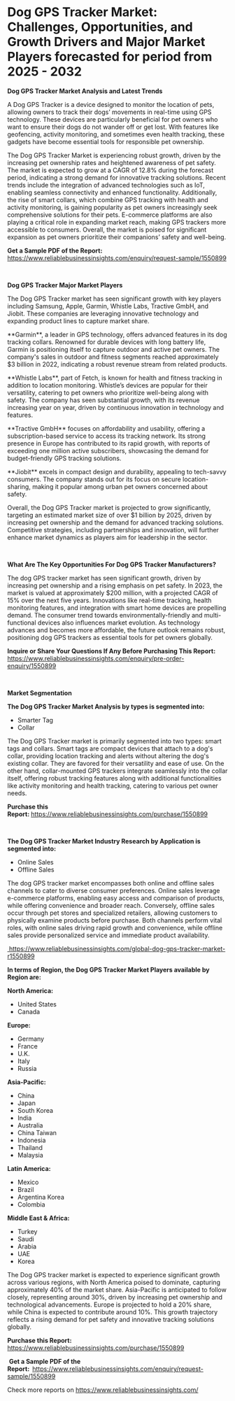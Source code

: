 <p><h1>Dog GPS Tracker Market: Challenges, Opportunities, and Growth Drivers and Major Market Players forecasted for period from 2025 - 2032</h1></p><p><strong>Dog GPS Tracker Market Analysis and Latest Trends</strong></p>
<p><p>A Dog GPS Tracker is a device designed to monitor the location of pets, allowing owners to track their dogs’ movements in real-time using GPS technology. These devices are particularly beneficial for pet owners who want to ensure their dogs do not wander off or get lost. With features like geofencing, activity monitoring, and sometimes even health tracking, these gadgets have become essential tools for responsible pet ownership.</p><p>The Dog GPS Tracker Market is experiencing robust growth, driven by the increasing pet ownership rates and heightened awareness of pet safety. The market is expected to grow at a CAGR of 12.8% during the forecast period, indicating a strong demand for innovative tracking solutions. Recent trends include the integration of advanced technologies such as IoT, enabling seamless connectivity and enhanced functionality. Additionally, the rise of smart collars, which combine GPS tracking with health and activity monitoring, is gaining popularity as pet owners increasingly seek comprehensive solutions for their pets. E-commerce platforms are also playing a critical role in expanding market reach, making GPS trackers more accessible to consumers. Overall, the market is poised for significant expansion as pet owners prioritize their companions’ safety and well-being.</p></p>
<p><strong>Get a Sample PDF of the Report:&nbsp;</strong> <a href="https://www.reliablebusinessinsights.com/enquiry/request-sample/1550899?utm_campaign=2099&utm_medium=2&utm_source=Github&utm_content=ia&utm_term=04042025&utm_id=dog-gps-tracker">https://www.reliablebusinessinsights.com/enquiry/request-sample/1550899</a></p>
<p>&nbsp;</p>
<p><strong>Dog GPS Tracker Major Market Players</strong></p>
<p><p>The Dog GPS Tracker market has seen significant growth with key players including Samsung, Apple, Garmin, Whistle Labs, Tractive GmbH, and Jiobit. These companies are leveraging innovative technology and expanding product lines to capture market share.</p><p>**Garmin**, a leader in GPS technology, offers advanced features in its dog tracking collars. Renowned for durable devices with long battery life, Garmin is positioning itself to capture outdoor and active pet owners. The company's sales in outdoor and fitness segments reached approximately $3 billion in 2022, indicating a robust revenue stream from related products.</p><p>**Whistle Labs**, part of Fetch, is known for health and fitness tracking in addition to location monitoring. Whistle’s devices are popular for their versatility, catering to pet owners who prioritize well-being along with safety. The company has seen substantial growth, with its revenue increasing year on year, driven by continuous innovation in technology and features.</p><p>**Tractive GmbH** focuses on affordability and usability, offering a subscription-based service to access its tracking network. Its strong presence in Europe has contributed to its rapid growth, with reports of exceeding one million active subscribers, showcasing the demand for budget-friendly GPS tracking solutions.</p><p>**Jiobit** excels in compact design and durability, appealing to tech-savvy consumers. The company stands out for its focus on secure location-sharing, making it popular among urban pet owners concerned about safety.</p><p>Overall, the Dog GPS Tracker market is projected to grow significantly, targeting an estimated market size of over $1 billion by 2025, driven by increasing pet ownership and the demand for advanced tracking solutions. Competitive strategies, including partnerships and innovation, will further enhance market dynamics as players aim for leadership in the sector.</p></p>
<p>&nbsp;</p>
<p><strong>What Are The Key Opportunities For Dog GPS Tracker Manufacturers?</strong></p>
<p><p>The dog GPS tracker market has seen significant growth, driven by increasing pet ownership and a rising emphasis on pet safety. In 2023, the market is valued at approximately $200 million, with a projected CAGR of 15% over the next five years. Innovations like real-time tracking, health monitoring features, and integration with smart home devices are propelling demand. The consumer trend towards environmentally-friendly and multi-functional devices also influences market evolution. As technology advances and becomes more affordable, the future outlook remains robust, positioning dog GPS trackers as essential tools for pet owners globally.</p></p>
<p><strong>Inquire or Share Your Questions If Any Before Purchasing This Report:</strong> <a href="https://www.reliablebusinessinsights.com/enquiry/pre-order-enquiry/1550899?utm_campaign=2099&utm_medium=2&utm_source=Github&utm_content=ia&utm_term=04042025&utm_id=dog-gps-tracker">https://www.reliablebusinessinsights.com/enquiry/pre-order-enquiry/1550899</a></p>
<p>&nbsp;</p>
<p><strong>Market Segmentation</strong></p>
<p><strong>The Dog GPS Tracker Market Analysis by types is segmented into:</strong></p>
<p><ul><li>Smarter Tag</li><li>Collar</li></ul></p>
<p><p>The Dog GPS Tracker market is primarily segmented into two types: smart tags and collars. Smart tags are compact devices that attach to a dog's collar, providing location tracking and alerts without altering the dog's existing collar. They are favored for their versatility and ease of use. On the other hand, collar-mounted GPS trackers integrate seamlessly into the collar itself, offering robust tracking features along with additional functionalities like activity monitoring and health tracking, catering to various pet owner needs.</p></p>
<p><strong>Purchase this Report:&nbsp;</strong><a href="https://www.reliablebusinessinsights.com/purchase/1550899?utm_campaign=2099&utm_medium=2&utm_source=Github&utm_content=ia&utm_term=04042025&utm_id=dog-gps-tracker">https://www.reliablebusinessinsights.com/purchase/1550899</a></p>
<p>&nbsp;</p>
<p><strong>The Dog GPS Tracker Market Industry Research by Application is segmented into:</strong></p>
<p><ul><li>Online Sales</li><li>Offline Sales</li></ul></p>
<p><p>The dog GPS tracker market encompasses both online and offline sales channels to cater to diverse consumer preferences. Online sales leverage e-commerce platforms, enabling easy access and comparison of products, while offering convenience and broader reach. Conversely, offline sales occur through pet stores and specialized retailers, allowing customers to physically examine products before purchase. Both channels perform vital roles, with online sales driving rapid growth and convenience, while offline sales provide personalized service and immediate product availability.</p></p>
<p><a href="https://www.reliablebusinessinsights.com/global-dog-gps-tracker-market-r1550899?utm_campaign=2099&utm_medium=2&utm_source=Github&utm_content=ia&utm_term=04042025&utm_id=dog-gps-tracker">&nbsp;https://www.reliablebusinessinsights.com/global-dog-gps-tracker-market-r1550899</a></p>
<p><strong>In terms of Region, the Dog GPS Tracker Market Players available by Region are:</strong></p>
<p>
    <p> <strong> North America: </strong>
        <ul>
            <li>United States</li>
            <li>Canada</li>
        </ul>
        </p> 
    <p> <strong> Europe: </strong>
        <ul>
            <li>Germany</li>
            <li>France</li>
            <li>U.K.</li>
            <li>Italy</li>
            <li>Russia</li>
        </ul>
        </p> 
    <p> <strong> Asia-Pacific: </strong>
        <ul>
            <li>China</li>
            <li>Japan</li>
            <li>South Korea</li>
            <li>India</li>
            <li>Australia</li>
            <li>China Taiwan</li>
            <li>Indonesia</li>
            <li>Thailand</li>
            <li>Malaysia</li>
        </ul>
        </p> 
    <p> <strong> Latin America: </strong>
        <ul>
            <li>Mexico</li>
            <li>Brazil</li>
            <li>Argentina Korea</li>
            <li>Colombia</li>
        </ul>
        </p> 
    <p> <strong> Middle East & Africa: </strong>
        <ul>
            <li>Turkey</li>
            <li>Saudi</li>
            <li>Arabia</li>
            <li>UAE</li>
            <li>Korea</li>
        </ul>
    </p>
    </p>
<p><p>The Dog GPS tracker market is expected to experience significant growth across various regions, with North America poised to dominate, capturing approximately 40% of the market share. Asia-Pacific is anticipated to follow closely, representing around 30%, driven by increasing pet ownership and technological advancements. Europe is projected to hold a 20% share, while China is expected to contribute around 10%. This growth trajectory reflects a rising demand for pet safety and innovative tracking solutions globally.</p></p>
<p><strong>Purchase this Report: </strong><a href="https://www.reliablebusinessinsights.com/purchase/1550899?utm_campaign=2099&utm_medium=2&utm_source=Github&utm_content=ia&utm_term=04042025&utm_id=dog-gps-tracker">https://www.reliablebusinessinsights.com/purchase/1550899</a></p>
<p>&nbsp;<strong>Get a Sample PDF of the Report:&nbsp;&nbsp;</strong><a href="https://www.reliablebusinessinsights.com/enquiry/request-sample/1550899?utm_campaign=2099&utm_medium=2&utm_source=Github&utm_content=ia&utm_term=04042025&utm_id=dog-gps-tracker">https://www.reliablebusinessinsights.com/enquiry/request-sample/1550899</a></p>
<p><strong></strong></p>
<p>Check more reports on <a href="https://www.reliablebusinessinsights.com/?utm_campaign=2099&utm_medium=2&utm_source=Github&utm_content=ia&utm_term=04042025&utm_id=dog-gps-tracker">https://www.reliablebusinessinsights.com/</a></p>